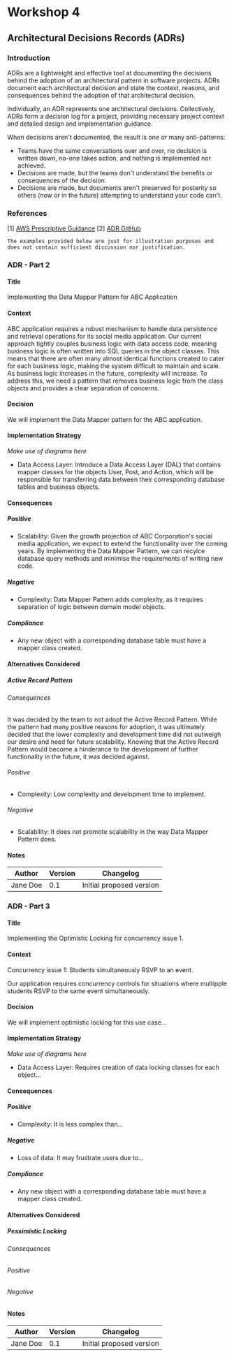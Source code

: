 # Workshop 4

## Architectural Decisions Records (ADRs)

### Introduction

ADRs are a lightweight and effective tool at documenting the decisions behind the adoption of an architectural pattern in software projects. ADRs document each architectural decision and state the context, reasons, and consequences behind the adoption of that architectural decision.

Individually, an ADR represents one architectural decisions. Collectively, ADRs form a decision log for a project, providing necessary project context and detailed design and implementation guidance.

When decisions aren't documented, the result is one or many anti-patterns:

- Teams have the same conversations over and over, no decision is written down, no-one takes action, and nothing is implemented nor achieved.
- Decisions are made, but the teams don't understand the benefits or consequences of the decision.
- Decisions are made, but documents aren't preserved for posterity so others (now or in the future) attempting to understand your code can't.

### References

[1] [AWS Prescriptive Guidance](https://docs.aws.amazon.com/prescriptive-guidance/latest/architectural-decision-records/welcome.html)
[2] [ADR GitHub](https://adr.github.io)

```{admonition} ADR Templates
The examples provided below are just for illustration purposes and does not contain sufficient discussion nor justification.
```

### ADR - Part 2

#### Title

Implementing the Data Mapper Pattern for ABC Application

#### Context

ABC application requires a robust mechanism to handle data persistence and retrieval operations for its social media application. Our current approach tightly couples business logic with data access code, meaning business logic is often written into SQL queries in the object classes. This means that there are often many almost identical functions created to cater for each business logic, making the system difficult to maintain and scale. As business logic increases in the future, complexity will increase. To address this, we need a pattern that removes business logic from the class objects and provides a clear separation of concerns.

#### Decision

We will implement the Data Mapper pattern for the ABC application.

#### Implementation Strategy

*Make use of diagrams here*

- Data Access Layer: Introduce a Data Access Layer (DAL) that contains mapper classes for the objects User, Post, and Action, which will be responsible for transferring data between their corresponding database tables and business objects.

#### Consequences

##### Positive

- Scalability: Given the growth projection of ABC Corporation's social media application, we expect to extend the functionality over the coming years. By implementing the Data Mapper Pattern, we can recylce database query methods and minimise the requirements of writing new code.

##### Negative

- Complexity: Data Mapper Pattern adds complexity, as it requires separation of logic between domain model objects.

##### Compliance

- Any new object with a corresponding database table must have a mapper class created.

#### Alternatives Considered

##### Active Record Pattern

###### Consequences

It was decided by the team to not adopt the Active Record Pattern. While the pattern had many positive reasons for adoption, it was ultimately decided that the lower complexity and development time did not outweigh our desire and need for future scalability. Knowing that the Active Record Pattern would become a hinderance to the development of further functionality in the future, it was decided against.

###### Positive 

- Complexity: Low complexity and development time to implement.

###### Negative

- Scalability: It does not promote scalability in the way Data Mapper Pattern does.

#### Notes

| Author | Version | Changelog |
| --- | --- | --- |
| Jane Doe | 0.1 | Initial proposed version |

### ADR - Part 3

#### Title

Implementing the Optimistic Locking for concurrency issue 1.

#### Context

Concurrency issue 1: Students simultaneously RSVP to an event.



Our application requires concurrency controls for situations where multipple students RSVP to the same event simultaneously.

#### Decision

We will implement optimistic locking for this use case...

#### Implementation Strategy

*Make use of diagrams here*

- Data Access Layer: Requires creation of data locking classes for each object...

#### Consequences

##### Positive

- Complexity: It is less complex than...

##### Negative

- Loss of data: It may frustrate users due to...

##### Compliance

- Any new object with a corresponding database table must have a mapper class created.

#### Alternatives Considered

##### Pessimistic Locking

###### Consequences

###### Positive 

###### Negative

#### Notes

| Author | Version | Changelog |
| --- | --- | --- |
| Jane Doe | 0.1 | Initial proposed version |
